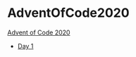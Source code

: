 # AdventOfCode2020

[Advent of Code 2020](https://adventofcode.com/2020)

- [Day 1](./day1/README.md)
